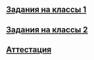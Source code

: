 ## [Задания на классы 1](https://github.com/malhArtem/class_task/blob/main/%D0%97%D0%B0%D0%B4%D0%B0%D0%BD%D0%B8%D1%8F%20%D0%BD%D0%B0%20%D0%BA%D0%BB%D0%B0%D1%81%D1%81%D1%8B%201.md)
## [Задания на классы 2](https://github.com/malhArtem/class_task/blob/main/%D0%97%D0%B0%D0%B4%D0%B0%D1%87%D0%B8%20%D0%BD%D0%B0%20%D0%BA%D0%BB%D0%B0%D1%81%D1%81%D1%8B%202.md)
## [Аттестация](https://github.com/malhArtem/class_task/blob/main/%D0%97%D0%B0%D0%B4%D0%B0%D0%BD%D0%B8%D1%8F%20%D0%BD%D0%B0%20%D0%B0%D1%82%D1%82%D0%B5%D1%81%D1%82%D0%B0%D1%86%D0%B8%D1%8E.md)
